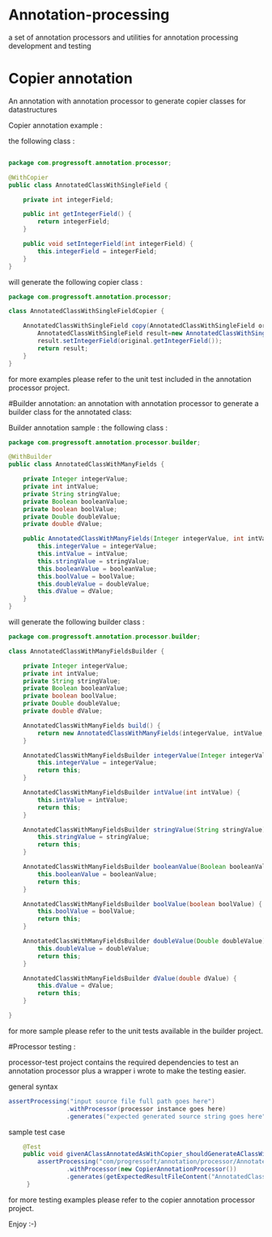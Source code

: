 # Annotation-processing
a set of annotation processors and utilities for annotation processing development and testing

# Copier annotation
An annotation with annotation processor to generate copier classes for datastructures

Copier annotation example :

the following class :

```java

package com.progressoft.annotation.processor;

@WithCopier
public class AnnotatedClassWithSingleField {

    private int integerField;

    public int getIntegerField() {
        return integerField;
    }

    public void setIntegerField(int integerField) {
        this.integerField = integerField;
    }
}
```

will generate the following copier class :

```java
package com.progressoft.annotation.processor;

class AnnotatedClassWithSingleFieldCopier {

    AnnotatedClassWithSingleField copy(AnnotatedClassWithSingleField original) throws CloneNotSupportedException {
        AnnotatedClassWithSingleField result=new AnnotatedClassWithSingleField();
        result.setIntegerField(original.getIntegerField());
        return result;
    }
}
```

for more examples please refer to the unit test included in the annotation processor project.

#Builder annotation:
an annotation with annotation processor to generate a builder class for the annotated class:

Builder annotation sample :
the following class :
```java
package com.progressoft.annotation.processor.builder;

@WithBuilder
public class AnnotatedClassWithManyFields {

    private Integer integerValue;
    private int intValue;
    private String stringValue;
    private Boolean booleanValue;
    private boolean boolValue;
    private Double doubleValue;
    private double dValue;

    public AnnotatedClassWithManyFields(Integer integerValue, int intValue, String stringValue, Boolean booleanValue, boolean boolValue, Double doubleValue, double dValue) {
        this.integerValue = integerValue;
        this.intValue = intValue;
        this.stringValue = stringValue;
        this.booleanValue = booleanValue;
        this.boolValue = boolValue;
        this.doubleValue = doubleValue;
        this.dValue = dValue;
    }
}

```
will generate the following builder class :

```java
package com.progressoft.annotation.processor.builder;

class AnnotatedClassWithManyFieldsBuilder {

    private Integer integerValue;
    private int intValue;
    private String stringValue;
    private Boolean booleanValue;
    private boolean boolValue;
    private Double doubleValue;
    private double dValue;

    AnnotatedClassWithManyFields build() {
        return new AnnotatedClassWithManyFields(integerValue, intValue, stringValue, booleanValue, boolValue, doubleValue, dValue);
    }

    AnnotatedClassWithManyFieldsBuilder integerValue(Integer integerValue) {
        this.integerValue = integerValue;
        return this;
    }

    AnnotatedClassWithManyFieldsBuilder intValue(int intValue) {
        this.intValue = intValue;
        return this;
    }

    AnnotatedClassWithManyFieldsBuilder stringValue(String stringValue) {
        this.stringValue = stringValue;
        return this;
    }

    AnnotatedClassWithManyFieldsBuilder booleanValue(Boolean booleanValue) {
        this.booleanValue = booleanValue;
        return this;
    }

    AnnotatedClassWithManyFieldsBuilder boolValue(boolean boolValue) {
        this.boolValue = boolValue;
        return this;
    }

    AnnotatedClassWithManyFieldsBuilder doubleValue(Double doubleValue) {
        this.doubleValue = doubleValue;
        return this;
    }

    AnnotatedClassWithManyFieldsBuilder dValue(double dValue) {
        this.dValue = dValue;
        return this;
    }

}

```
for more sample please refer to the unit tests available in the builder project.

#Processor testing :

processor-test project contains the required dependencies to test an annotation processor plus a wrapper i wrote to make the testing easier.

general syntax

```java
assertProcessing("input source file full path goes here")
                .withProcessor(processor instance goes here)
                .generates("expected generated source string goes here");

```
sample test case

```java
    @Test
    public void givenAClassAnnotatedAsWithCopier_shouldGenerateAClassWithSameNameButEndsWithCopier() throws Exception {
        assertProcessing("com/progressoft/annotation/processor/AnnotatedClassWithSingleField.java")
                .withProcessor(new CopierAnnotationProcessor())
                .generates(getExpectedResultFileContent("AnnotatedClassWithSingleFieldCopier.java"));
     }
```
for more testing examples please refer to the copier annotation processor project.

Enjoy :-)
